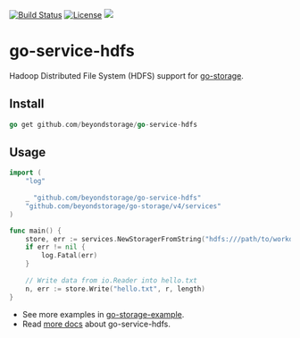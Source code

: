 [![Build Status](https://github.com/beyondstorage/go-service-hdfs/workflows/Unit%20Test/badge.svg?branch=master)](https://github.com/beyondstorage/go-service-hdfs/actions?query=workflow%3A%22Unit+Test%22)
[![License](https://img.shields.io/badge/license-apache%20v2-blue.svg)](https://github.com/Xuanwo/storage/blob/master/LICENSE)
[![](https://img.shields.io/matrix/beyondstorage@go-storage:matrix.org.svg?logo=matrix)](https://matrix.to/#/#beyondstorage@go-storage:matrix.org)

# go-service-hdfs 

Hadoop Distributed File System (HDFS) support for [go-storage](https://github.com/beyondstorage/go-storage).

## Install

```go
go get github.com/beyondstorage/go-service-hdfs
```

## Usage

```go
import (
	"log"
	
	_ "github.com/beyondstorage/go-service-hdfs"
	"github.com/beyondstorage/go-storage/v4/services"
)

func main() {
	store, err := services.NewStoragerFromString("hdfs:///path/to/workdir?endpoint=tcp:<host>:<port>")
	if err != nil {
		log.Fatal(err)
	}
	
	// Write data from io.Reader into hello.txt
	n, err := store.Write("hello.txt", r, length)
}
```

- See more examples in [go-storage-example](https://github.com/beyondstorage/go-storage-example).
- Read [more docs](https://beyondstorage.io/docs/go-storage/services/hdfs) about go-service-hdfs.